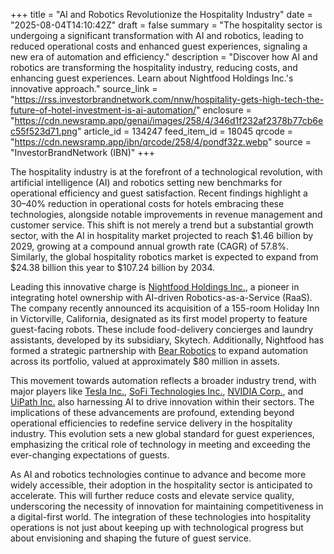 +++
title = "AI and Robotics Revolutionize the Hospitality Industry"
date = "2025-08-04T14:10:42Z"
draft = false
summary = "The hospitality sector is undergoing a significant transformation with AI and robotics, leading to reduced operational costs and enhanced guest experiences, signaling a new era of automation and efficiency."
description = "Discover how AI and robotics are transforming the hospitality industry, reducing costs, and enhancing guest experiences. Learn about Nightfood Holdings Inc.'s innovative approach."
source_link = "https://rss.investorbrandnetwork.com/nnw/hospitality-gets-high-tech-the-future-of-hotel-investment-is-ai-automation/"
enclosure = "https://cdn.newsramp.app/genai/images/258/4/346d1f232af2378b77cb6ec55f523d71.png"
article_id = 134247
feed_item_id = 18045
qrcode = "https://cdn.newsramp.app/ibn/qrcode/258/4/pondf32z.webp"
source = "InvestorBrandNetwork (IBN)"
+++

<p>The hospitality industry is at the forefront of a technological revolution, with artificial intelligence (AI) and robotics setting new benchmarks for operational efficiency and guest satisfaction. Recent findings highlight a 30–40% reduction in operational costs for hotels embracing these technologies, alongside notable improvements in revenue management and customer service. This shift is not merely a trend but a substantial growth sector, with the AI in hospitality market projected to reach $1.46 billion by 2029, growing at a compound annual growth rate (CAGR) of 57.8%. Similarly, the global hospitality robotics market is expected to expand from $24.38 billion this year to $107.24 billion by 2034.</p><p>Leading this innovative charge is <a href='https://www.nightfood.com' rel='nofollow' target='_blank'>Nightfood Holdings Inc.</a>, a pioneer in integrating hotel ownership with AI-driven Robotics-as-a-Service (RaaS). The company recently announced its acquisition of a 155-room Holiday Inn in Victorville, California, designated as its first model property to feature guest-facing robots. These include food-delivery concierges and laundry assistants, developed by its subsidiary, Skytech. Additionally, Nightfood has formed a strategic partnership with <a href='https://www.bearrobotics.com' rel='nofollow' target='_blank'>Bear Robotics</a> to expand automation across its portfolio, valued at approximately $80 million in assets.</p><p>This movement towards automation reflects a broader industry trend, with major players like <a href='https://www.tesla.com' rel='nofollow' target='_blank'>Tesla Inc.</a>, <a href='https://www.sofi.com' rel='nofollow' target='_blank'>SoFi Technologies Inc.</a>, <a href='https://www.nvidia.com' rel='nofollow' target='_blank'>NVIDIA Corp.</a>, and <a href='https://www.uipath.com' rel='nofollow' target='_blank'>UiPath Inc.</a> also harnessing AI to drive innovation within their sectors. The implications of these advancements are profound, extending beyond operational efficiencies to redefine service delivery in the hospitality industry. This evolution sets a new global standard for guest experiences, emphasizing the critical role of technology in meeting and exceeding the ever-changing expectations of guests.</p><p>As AI and robotics technologies continue to advance and become more widely accessible, their adoption in the hospitality sector is anticipated to accelerate. This will further reduce costs and elevate service quality, underscoring the necessity of innovation for maintaining competitiveness in a digital-first world. The integration of these technologies into hospitality operations is not just about keeping up with technological progress but about envisioning and shaping the future of guest service.</p>